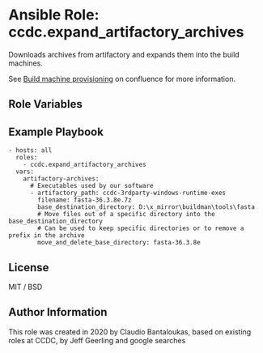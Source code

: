 # Ansible Role: ccdc.expand_artifactory_archives

Downloads archives from artifactory and expands them into the build machines.

See [Build machine provisioning](https://ccdc-cambridge.atlassian.net/l/c/u6inG791) on confluence for more information.

## Role Variables

## Example Playbook

    - hosts: all
      roles:
        - ccdc.expand_artifactory_archives
      vars:
        artifactory-archives:
          # Executables used by our software
          - artifactory_path: ccdc-3rdparty-windows-runtime-exes
            filename: fasta-36.3.8e.7z
            base_destination_directory: D:\x_mirror\buildman\tools\fasta
            # Move files out of a specific directory into the base_destination_directory
            # Can be used to keep specific directories or to remove a prefix in the archive
            move_and_delete_base_directory: fasta-36.3.8e


## License

MIT / BSD

## Author Information

This role was created in 2020 by Claudio Bantaloukas, based on existing roles at CCDC, by Jeff Geerling and google searches